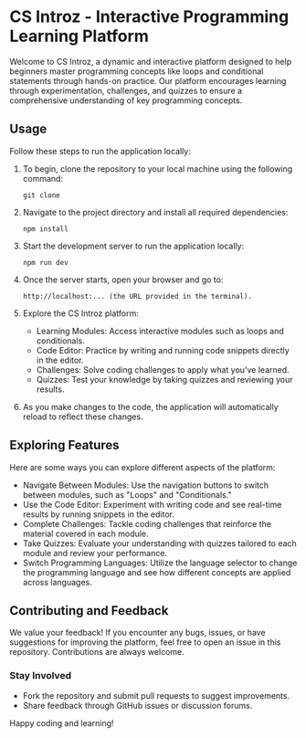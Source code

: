 # CS Introz - Interactive Programming Learning Platform

Welcome to CS Introz, a dynamic and interactive platform designed to help beginners master programming concepts like loops and conditional statements through hands-on practice. Our platform encourages learning through experimentation, challenges, and quizzes to ensure a comprehensive understanding of key programming concepts.

## Usage

Follow these steps to run the application locally:

1. To begin, clone the repository to your local machine using the following command:
   ```
   git clone
   ```

2. Navigate to the project directory and install all required dependencies:
   ```
   npm install
   ```

3. Start the development server to run the application locally:
   ```
   npm run dev
   ```

4. Once the server starts, open your browser and go to:
   ```
   http://localhost:... (the URL provided in the terminal).
   ```
5. Explore the CS Introz platform:
   - Learning Modules: Access interactive modules such as loops and conditionals.
   - Code Editor: Practice by writing and running code snippets directly in the editor.
   - Challenges: Solve coding challenges to apply what you've learned.
   - Quizzes: Test your knowledge by taking quizzes and reviewing your results.

6. As you make changes to the code, the application will automatically reload to reflect these changes.

## Exploring Features
Here are some ways you can explore different aspects of the platform:

- Navigate Between Modules: Use the navigation buttons to switch between modules, such as "Loops" and "Conditionals."
- Use the Code Editor: Experiment with writing code and see real-time results by running snippets in the editor.
- Complete Challenges: Tackle coding challenges that reinforce the material covered in each module.
- Take Quizzes: Evaluate your understanding with quizzes tailored to each module and review your performance.
- Switch Programming Languages: Utilize the language selector to change the programming language and see how different concepts are applied across languages.

## Contributing and Feedback

We value your feedback! If you encounter any bugs, issues, or have suggestions for improving the platform, feel free to open an issue in this repository. Contributions are always welcome.

### Stay Involved

- Fork the repository and submit pull requests to suggest improvements.
- Share feedback through GitHub issues or discussion forums.

Happy coding and learning!